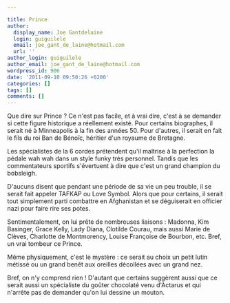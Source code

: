 ```yaml
---

title: Prince
author:
  display_name: Joe Gantdelaine
  login: guiguilele
  email: joe_gant_de_laine@hotmail.com
  url: ''
author_login: guiguilele
author_email: joe_gant_de_laine@hotmail.com
wordpress_id: 906
date: '2011-09-10 09:50:26 +0200'
categories: []
tags: []
comments: []
---
```

Que dire sur Prince ? Ce n'est pas facile, et à vrai dire, c'est à se demander si cette figure historique a réellement existé. Pour certains biographes, il serait né à Minneapolis à la fin des années 50. Pour d'autres, il serait en fait le fils du roi Ban de Bénoïc, héritier d'un royaume de Bretagne.

Les spécialistes de la 6 cordes prétendent qu'il maîtrise à la perfection la pédale wah wah dans un style funky très personnel. Tandis que les commentateurs sportifs s'évertuent à dire que c'est un grand champion du bobsleigh.

D'aucuns disent que pendant une période de sa vie un peu trouble, il se serait fait appeler TAFKAP ou Love Symbol. Alors que pour certains, il serait tout simplement parti combattre en Afghanistan et se déguiserait en officier nazi pour faire rire ses potes.

Sentimentalement, on lui prête de nombreuses liaisons : Madonna, Kim Basinger, Grace Kelly, Lady Diana, Clotilde Courau, mais aussi Marie de Clèves, Charlotte de Montmorency, Louise Françoise de Bourbon, etc. Bref, un vrai tombeur ce Prince.

Même physiquement, c'est le mystère : ce serait au choix un petit lutin métissé ou un grand benêt aux oreilles décollées avec un grand nez. 


Bref, on n'y comprend rien ! D'autant que certains suggèrent aussi que ce serait aussi un spécialiste du goûter chocolaté venu d'Actarus et qui n'arrête pas de demander qu'on lui dessine un mouton.
